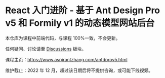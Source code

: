 # React 入门进阶 - 基于 Ant Design Pro v5 和 Formily v1 的动态模型网站后台

本仓库为课程中前端代码，与课程 100%一致，不会更新。

任何疑问、讨论请至 [Discussions](https://github.com/aspirantzhang/antdprov5/discussions) 板块。

课程主页：https://www.aspirantzhang.com/antdprov5.html

维护截止：2022 年 12 月，超过该日期后将不提供咨询，或可能下线视频。
